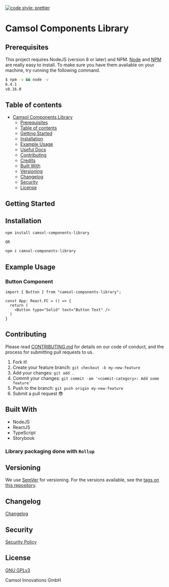 [![code style: prettier](https://img.shields.io/badge/code_style-prettier-ff69b4.svg?style=flat-square)](https://github.com/prettier/prettier)

# Camsol Components Library

## Prerequisites

This project requires NodeJS (version 8 or later) and NPM.
[Node](http://nodejs.org/) and [NPM](https://npmjs.org/) are really easy to install.
To make sure you have them available on your machine,
try running the following command.

```sh
$ npm -v && node -v
6.4.1
v8.16.0
```

## Table of contents

- [Camsol Components Library](#camsol-components-library)
  - [Prerequisites](#prerequisites)
  - [Table of contents](#table-of-contents)
  - [Getting Started](#getting-started)
  - [Installation](#installation)
  - [Example Usage](#example-usage)
  - [Useful Docs](#useful-docs)
  - [Contributing](#contributing)
  - [Credits](#credits)
  - [Built With](#built-with)
  - [Versioning](#versioning)
  - [Changelog](#changelog)
  - [Security](#security)
  - [License](#license)

## Getting Started

## Installation

```bash
npm install camsol-components-library

OR

npm i camsol-components-library
```

## Example Usage

### Button Component

```tsx
import { Button } from "camsol-components-library";

const App: React.FC = () => {
  return (
    <Button type="Solid" text="Button Text" />
  )
}
```

## Contributing

Please read [CONTRIBUTING.md](CONTRIBUTING.md) for details on our code of conduct, and the process for submitting pull requests to us.

1.  Fork it!
2.  Create your feature branch: `git checkout -b my-new-feature`
3.  Add your changes: `git add .`
4.  Commit your changes: `git commit -am '<commit-category>: Add some feature'`
5.  Push to the branch: `git push origin my-new-feature`
6.  Submit a pull request :sunglasses:

## Built With
- NodeJS
- ReactJS
- TypeScript
- Storybook

### Library packaging done with `Rollup`
## Versioning

We use [SemVer](http://semver.org/) for versioning. For the versions available, see the [tags on this repository](https://github.com/your/project/tags).

## Changelog

[Changelog](https://github.com/World-Charity-Tour/camsol-components/blob/main/CHANGELOG.md)

## Security

[Security Policy](https://github.com/World-Charity-Tour/camsol-components/blob/main/SECURITY.md)
 
## License

[GNU GPLv3](https://github.com/World-Charity-Tour/camsol-components/blob/main/LICENSE.md)

Camsol Innovations GmbH
